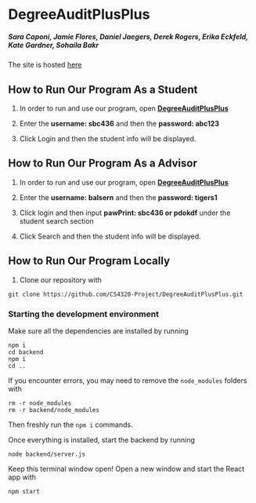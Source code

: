# DegreeAuditPlusPlus
##### Sara Caponi, Jamie Flores, Daniel Jaegers, Derek Rogers, Erika Eckfeld, Kate Gardner, Sohaila Bakr

The site is hosted [here](http://ec2-3-16-186-191.us-east-2.compute.amazonaws.com:3000)


## How to Run Our Program As a Student

1. In order to run and use our program, open [****DegreeAuditPlusPlus****](http://ec2-3-16-186-191.us-east-2.compute.amazonaws.com:3000)

2. Enter the ****username: sbc436**** and then the ****password: abc123****

3. Click Login and then the student info will be displayed.

  

## How to Run Our Program As a Advisor

1. In order to run and use our program, open [****DegreeAuditPlusPlus****](http://ec2-3-16-186-191.us-east-2.compute.amazonaws.com:3000)

2. Enter the ****username: balsern**** and then the ****password: tigers1****

3. Click login and then input ****pawPrint: sbc436 or pdokdf**** under the student search section

34. Click Search and then the student info will be displayed. 

## How to Run Our Program Locally

1.  Clone our repository with 
```
git clone https://github.com/CS4320-Project/DegreeAuditPlusPlus.git
```

### Starting the development environment

Make sure all the dependencies are installed by running

```
npm i
cd backend
npm i
cd ..
```

If you encounter errors, you may need to remove the `node_modules` folders with

```
rm -r node_modules
rm -r backend/node_modules
```

Then freshly run the `npm i` commands.

Once everything is installed, start the backend by running
```
node backend/server.js
```

Keep this terminal window open! Open a new window and start the React app with

```
npm start
```
